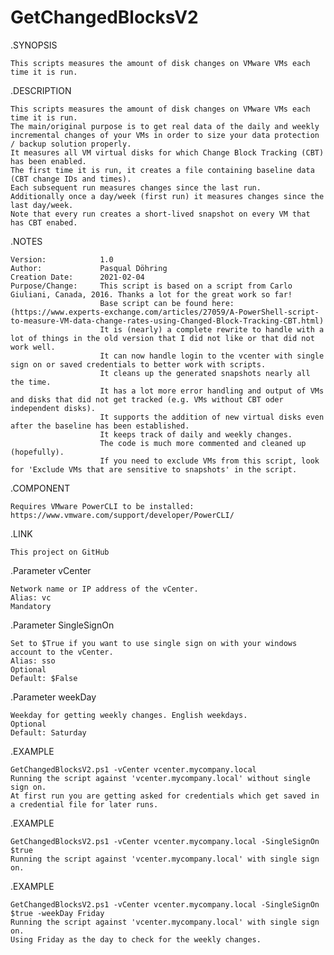 # GetChangedBlocksV2

.SYNOPSIS

    This scripts measures the amount of disk changes on VMware VMs each time it is run.

.DESCRIPTION

    This scripts measures the amount of disk changes on VMware VMs each time it is run.
    The main/original purpose is to get real data of the daily and weekly incremental changes of your VMs in order to size your data protection / backup solution properly.
    It measures all VM virtual disks for which Change Block Tracking (CBT) has been enabled.
    The first time it is run, it creates a file containing baseline data (CBT change IDs and times).
    Each subsequent run measures changes since the last run.
    Additionally once a day/week (first run) it measures changes since the last day/week.
    Note that every run creates a short-lived snapshot on every VM that has CBT enabed.

.NOTES

    Version:            1.0
    Author:             Pasqual Döhring
    Creation Date:      2021-02-04
    Purpose/Change:     This script is based on a script from Carlo Giuliani, Canada, 2016. Thanks a lot for the great work so far!
                        Base script can be found here: (https://www.experts-exchange.com/articles/27059/A-PowerShell-script-to-measure-VM-data-change-rates-using-Changed-Block-Tracking-CBT.html)
                        It is (nearly) a complete rewrite to handle with a lot of things in the old version that I did not like or that did not work well.
                        It can now handle login to the vcenter with single sign on or saved credentials to better work with scripts.
                        It cleans up the generated snapshots nearly all the time.
                        It has a lot more error handling and output of VMs and disks that did not get tracked (e.g. VMs without CBT oder independent disks).
                        It supports the addition of new virtual disks even after the baseline has been established.
                        It keeps track of daily and weekly changes.
                        The code is much more commented and cleaned up (hopefully).
                        If you need to exclude VMs from this script, look for 'Exclude VMs that are sensitive to snapshots' in the script.
 
.COMPONENT

    Requires VMware PowerCLI to be installed: https://www.vmware.com/support/developer/PowerCLI/

.LINK

    This project on GitHub

.Parameter vCenter

    Network name or IP address of the vCenter.
    Alias: vc
    Mandatory

.Parameter SingleSignOn

    Set to $True if you want to use single sign on with your windows account to the vCenter.
    Alias: sso
    Optional
    Default: $False

.Parameter weekDay

    Weekday for getting weekly changes. English weekdays.
    Optional
    Default: Saturday

.EXAMPLE

    GetChangedBlocksV2.ps1 -vCenter vcenter.mycompany.local
    Running the script against 'vcenter.mycompany.local' without single sign on.
    At first run you are getting asked for credentials which get saved in a credential file for later runs.

.EXAMPLE

    GetChangedBlocksV2.ps1 -vCenter vcenter.mycompany.local -SingleSignOn $true
    Running the script against 'vcenter.mycompany.local' with single sign on.

.EXAMPLE

    GetChangedBlocksV2.ps1 -vCenter vcenter.mycompany.local -SingleSignOn $true -weekDay Friday
    Running the script against 'vcenter.mycompany.local' with single sign on.
    Using Friday as the day to check for the weekly changes.
